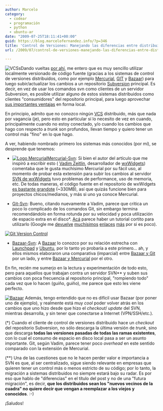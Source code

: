 ```yaml
---
author: Marcelo
category:
  - codear
  - programación
  - python
  - ubuntu-ar
date: "2009-07-25T18:11:41+00:00"
guid: https://blog.marcelofernandez.info/?p=346
title: 'Control de Versiones: Manejando las diferencias entre distribuido y centralizado'
url: /2009/07/control-de-versiones-manejando-las-diferencias-entre-distribuido-y-centralizado/

---
```

![VCSs](/wp-content/uploads/2009/07/VCSs.png)Dando vueltas [por ahí](http://wxwidgets.blogspot.com/2009/07/playing-with-dvcs-for-wxwidgets.html), me entero que es muy sencillo utilizar localmente versionado de código fuente (gracias a los sistemas de control de versiones distribuidos, como por ejemplo [Mercurial](http://mercurial.selenic.com/wiki/), [GIT](http://git-scm.com/) y [Bazaar](http://bazaar-vcs.org/)) para luego subir/actualizar los cambios a un repositorio [Subversion](http://subversion.tigris.org/) principal. Es decir, en vez de usar los comandos svn como clientes de un servidor Subversion, es posible utilizar alguno de estos sistemas distribuidos como clientes "consumidores" del repositorio principal, para luego aprovechar [sus importantes ventajas](http://en.wikipedia.org/wiki/Distributed_revision_control#Advantages) en forma local.

En principio, admito que no conozco ningún [VCS](http://en.wikipedia.org/wiki/Revision_control) distribuido, más que nada por vagancia (je), pero esto en particular sí lo necesito de vez en cuando, principalmente cuando no estoy conectado, y/o cuando los cambios que hago con respecto a _trunk_ son profundos, llevan tiempo y quiero tener un control más "fino" en lo que hago.

A ver, habiendo nombrado primero los sistemas más conocidos (por mí), se desprende que tenemos:

- [![Logo Mercurial](/wp-content/uploads/2009/07/logo-droplets-200.png)](http://mercurial.selenic.com/wiki/)[Mercurial-Svn](http://bitbucket.org/durin42/hgsubversion/wiki/Home): Si bien el autor del artículo que me inspiró a escribir esto ( [Vadim Zeitlin](http://www.linkedin.com/pub/vadim-zeitlin/6/145/445), desarrollador de [wxWidgets](http://www.wxwidgets.org/)) comentaba que le gusta muchísimo Mercurial por su fácil uso, al momento de probar esta extensión para subir los cambios al servidor [SVN de wxWidgets](http://svn.wxwidgets.org) tuvo problemas de performance, uso de memoria, etc. De todas maneras, el código fuente en el repositorio de wxWidgets [es bastante grandote](http://trac.wxwidgets.org/browser) (~330MB), así que quizás funcione bien para proyectos chicos/medianos, y más si uno ya conoce Mercurial.

- [Git-Svn](http://www.kernel.org/pub/software/scm/git/docs/git-svn.html): Bueno, citando nuevamente a Vadim, parece que critica un poco lo complicado de los comandos Git, sin embargo termina recomendándolo en forma rotunda por su velocidad y poca utilización de espacio extra en el disco\*. [Acá](http://flavio.castelli.name/howto_use_git_with_svn) parece haber un tutorial cortito para utilizarlo (Google me [devuelve](http://utsl.gen.nz/talks/git-svn/intro.html) [muchísimos](http://tsunanet.blogspot.com/2007/07/learning-git-svn-in-5min.html) [enlaces](http://git.or.cz/course/svn.html) [más](http://xmleye.wordpress.com/2008/10/13/recuperando-repo-svn-desde-clon-git-svn/) por si es poco).

[![Git Version Control](/wp-content/uploads/2009/07/header.gif)](http://git-scm.com/)

- [Bazaar-Svn](http://bazaar-vcs.org/BzrForeignBranches/Subversion): A [Bazaar](http://bazaar-vcs.org/) lo conozco por su relación estrecha con [Launchpad](http://launchpad.net) y [Ubuntu](http://www.ubuntu.com), por lo tanto yo probaría a este primero... ah, y ellos mismos elaboraron una comparativa (imparcial) entre [Bazaar y Git](http://bazaar-vcs.org/BzrVsGit) por un lado, y entre [Bazaar y Mercurial](http://bazaar-vcs.org/BzrVsHg) por el otro.

En fin, recién me sumerjo en la lectura y experimentación de todo esto, pero para aquellos que trabajan contra un servidor SVN\*\* y suben sus cambios con poca frecuencia al repositorio principal, "rompiendo todo" cada vez que lo hacen (guiño, guiño), me parece que esto les viene perfecto.

[![Bazaar](/wp-content/uploads/2009/07/Bazaar1.png)](http://bazaar-vcs.org) Además, tengo entendido que no es difícil usar Bazaar (por poner uno de ejemplo), y realmente está muy _cool_ poder volver atrás en los cambios que uno hizo desde que hizo el _checkout_/ _update_ del SVN, mientras desarrolla, y sin tener que conectarse a Internet (VPN/SSH/etc.).

(\*) Cuando el cliente de control de versiones distribuido hace un _checkout_ del repositorio Subversion, no sólo descarga la última versión de _trunk_, sino que descarga **todas las versiones pasadas de todas las ramas existentes**, con lo cual el consumo de espacio en disco local pasa a ser un asunto importante. Git, según Vadim, parece tener poco _overhead_ en este sentido comparado con la extensión de Mercurial.

(\*\*) Una de las cuestiones que no le hacen perder valor e importancia a SVN es que, al ser centralizado, sigue siendo relevante en empresas que quieren tener un control más o menos estricto de su código; por lo tanto, la migración a sistemas distribuidos no siempre estará bajo su radar. Es por eso que hablo de "diferencias" en el título del post y no de una "futura migración", es decir, **que los distribuidos sean los "nuevos vecinos de la cuadra" no quiere decir que vengan a reemplazar a los viejos y conocidos**. :-)

¡Saludos!
